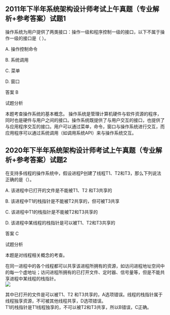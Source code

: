 ## 2011年下半年系统架构设计师考试上午真题（专业解析+参考答案）试题1

操作系统为用户提供了两类接口：操作一级和程序控制一级的接口，以下不属于操作一级的接口是（  ）。  

A. 操作控制命令  

B. 系统调用  

C. 菜单  

D. 窗口  

  

答案 B  

试题分析  

本题考查操作系统的基本概念。 操作系统是管理计算机硬件与软件资源的程序，同时也是硬件与用户之间的接口。操作系统既提供了与用户交互的接口，也提供了与应用程序交互的接口。用户可以通过菜单，命令，窗口与操作系统进行交互，而应用程序可以通过系统调用（如调用系统API）来与操作系统交互。



## 2020年下半年系统架构设计师考试上午真题（专业解析+参考答案）试题2

在支持多线程的操作系统中，假设进程P创建了线程T1、T2和T3，那么下列说法正确的是（）。  

  

A. 该进程中已打开的文件是不能被T1、T2 和T3共享的  

B. 该进程中T1的栈指针是不能被T2共享的，但可被T3共享  

C. 该进程中T1的栈指针是不能被T2和T3共享的  

D. 该进程中某线程的栈指针是可以被T1、T2和T3共享的  

  

答案 C  

试题分析  

本题是对线程相关概念的考查。

在同一进程中的各个线程都可以共享该进程所拥有的资源，如访问进程地址空间中的每一个虚地址；访问进程所拥有的已打开文件、定时器、信号量等，但是不能共享进程中某线程的栈指针。  
![](https://cdn.jsdelivr.net/gh/e9ab98e991ab/architecture@assets/assets/tejpMtnsm2.png)

其中已打开的文件是可以被T1、T2 和T3共享的，A选项错误。线程的栈指针属于线程独享资源，不可被其他线程共享，D选项错误。  
T1的栈指针是T1线程独享的，不可以被T2和T3共享，所以B错误，C正确。  